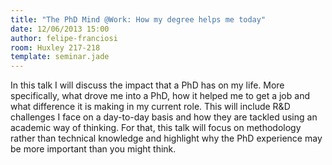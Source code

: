 ```yaml
---
title: "The PhD Mind @Work: How my degree helps me today"
date: 12/06/2013 15:00
author: felipe-franciosi
room: Huxley 217-218
template: seminar.jade
---
```

In this talk I will discuss the impact that a PhD has on my life. More
specifically, what drove me into a PhD, how it helped me to get a job
and what difference it is making in my current role. This will include
R&D challenges I face on a day-to-day basis and how they are tackled
using an academic way of thinking. For that, this talk will focus on
methodology rather than technical knowledge and highlight why the PhD
experience may be more important than you might think.

